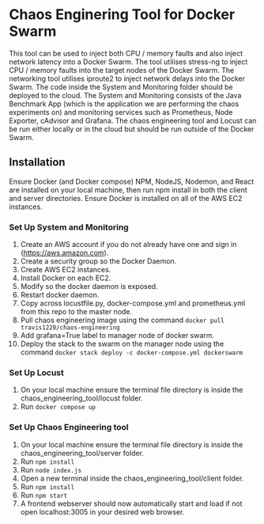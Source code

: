 # Chaos Enginering Tool for Docker Swarm

This tool can be used to inject both CPU / memory faults and also inject network latency into a Docker Swarm. The tool utilises stress-ng to inject CPU / memory faults into the target nodes of the Docker Swarm. The networking tool utilises iproute2 to inject network delays into the Docker Swarm. 
The code inside the System and Monitoring folder should be deployed to the cloud. The System and Monitoring consists of the Java Benchmark App (which is the application we are performing the chaos experiments on) and monitoring services such as Prometheus, Node Exporter, cAdvisor and Grafana. The chaos engineering tool and Locust can be run either locally or in the cloud but should be run outside of the Docker Swarm.


## Installation

Ensure Docker (and Docker compose) NPM, NodeJS, Nodemon, and React are installed on your local machine, then run npm install in both the client and server directories.
Ensure Docker is installed on all of the AWS EC2 instances.


### Set Up System and Monitoring

1. Create an AWS account if you do not already have one and sign in (https://aws.amazon.com).
2. Create a security group so the Docker Daemon.
3. Create AWS EC2 instances.
4. Install Docker on each EC2.
5. Modify so the docker daemon is exposed.
6. Restart docker daemon.
7. Copy across locustfile.py, docker-compose.yml and prometheus.yml from this repo to the master node.
8. Pull chaos engineering image using the command ```docker pull travis1220/chaos-engineering```
9. Add grafana=True label to manager node of docker swarm.
10. Deploy the stack to the swarm on the manager node using the command ```docker stack deploy -c docker-compose.yml dockerswarm```

### Set Up Locust

1. On your local machine ensure the terminal file directory is inside the chaos_engineering_tool/locust folder.
2. Run ```docker compose up```

### Set Up Chaos Engineering tool

1. On your local machine ensure the terminal file directory is inside the chaos_engineering_tool/server folder.
2. Run ```npm install```
3. Run ```node index.js```
4. Open a new terminal inside the chaos_engineering_tool/client folder.
5. Run ```npm install```
6. Run ```npm start```
7. A frontend webserver should now automatically start and load if not open localhost:3005 in your desired web browser.